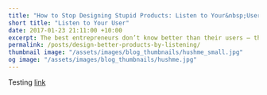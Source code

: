 ```yaml
---
title: "How to Stop Designing Stupid Products: Listen to Your&nbsp;User"
short title: "Listen to Your User"
date: 2017-01-23 21:11:00 +10:00
excerpt: The best entrepreneurs don’t know better than their users – they know how to listen to them.
permalink: /posts/design-better-products-by-listening/
thumbnail image: "/assets/images/blog_thumbnails/hushme_small.jpg"
og image: "/assets/images/blog_thumbnails/hushme.jpg"
---
```


Testing [link](link)
